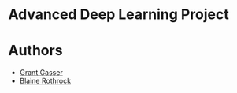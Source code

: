 # Advanced Deep Learning Project

# Authors
* [Grant Gasser](https://www.linkedin.com/in/grantgasser/)
* [Blaine Rothrock](https://www.linkedin.com/in/brothrock/)

